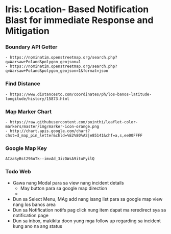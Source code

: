 # Iris: Location- Based Notification Blast for immediate Response and Mitigation

### Boundary API Getter
    - https://nominatim.openstreetmap.org/search.php?q=Warsaw+Poland&polygon_geojson=1
    - https://nominatim.openstreetmap.org/search.php?q=Warsaw+Poland&polygon_geojson=1&format=json

### Find Distance 
    - https://www.distancesto.com/coordinates/ph/los-banos-latitude-longitude/history/15873.html

### Map Marker Chart
    - https://raw.githubusercontent.com/pointhi/leaflet-color-markers/master/img/marker-icon-orange.png
    - http://chart.apis.google.com/chart?chst=d_map_pin_letter&chld=%E2%80%A2|e85141&chf=a,s,ee00FFFF
    
### Google Map Key
    AIzaSyBst296uTk--imvAd_3izDWsA9ituFyilQ

<!-- ### Todo Web
- Sign Up 
- Sign In
- Admin Dashboard -->

<!-- ### Todo Mobile App
- Sign Up
- Sign In
- Client Dashboard -->




### Todo Web
- Gawa nang Modal para sa view nang incident details
    - May button para sa google map direction
    - 
- Dun sa Select Menu, MAg add nang isang list para sa google map view nang los banos area
- Dun sa Notification notifs pag click nung item dapat ma reredirect sya sa notification page
- Dun sa inbox, makikita doon yung mga follow up regarding sa incident kung ano na ang status

